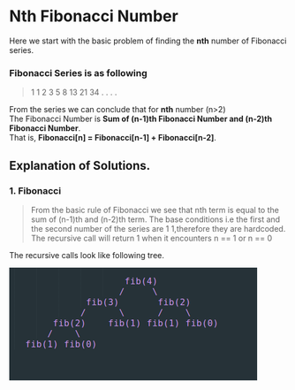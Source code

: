 # Nth Fibonacci Number
Here we start with the basic problem of finding the **nth** number of Fibonacci series.

### Fibonacci Series is as following
> 1 1 2 3 5 8 13 21 34 . . . .

From the series we can conclude that for **nth** number (n>2)<br />
The Fibonacci Number is **Sum of (n-1)th Fibonacci Number and (n-2)th Fibonacci Number**.<br />
That is, **Fibonacci[n] = Fibonacci[n-1] + Fibonacci[n-2]**.<br />

## Explanation of Solutions.
### 1. Fibonacci
> From the basic rule of Fibonacci we see that nth term is equal to the sum of (n-1)th and (n-2)th term.
> The base conditions i.e the first and the second number of the series are 1 1,therefore they are hardcoded.
> The recursive call will return 1 when it encounters n == 1 or n == 0

The recursive calls look like following tree.

![Fibonacci(4) expansion](images/Fib(4)%20Tree.png)